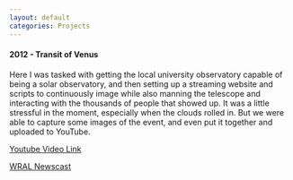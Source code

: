 ```yaml
---
layout: default
categories: Projects
---
```


<h4>2012 - Transit of Venus</h4>

Here I was tasked with getting the local university observatory capable of being a solar observatory, and then setting up a streaming website and scripts to continuously image while also manning the telescope and interacting with the thousands of people that showed up. It was a little stressful in the moment, especially when the clouds rolled in. But we were able to capture some images of the event, and even put it together and uploaded to YouTube.

[Youtube Video Link](https://www.youtube.com/watch?v=kAz_E1gjOZM)

[WRAL Newscast](https://www.wral.com/weather/video/11165110/)
